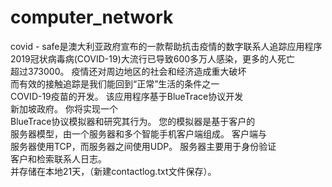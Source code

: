 # computer_network
covid - safe是澳大利亚政府宣布的一款帮助抗击疫情的数字联系人追踪应用程序  
2019冠状病毒病(COVID-19)大流行已导致600多万人感染，更多的人死亡  
超过373000。 疫情还对周边地区的社会和经济造成重大破坏  
而有效的接触追踪是我们能回到“正常”生活的条件之一  
COVID-19疫苗的开发。 该应用程序基于BlueTrace协议开发  
新加坡政府。 你将实现一个  
BlueTrace协议模拟器和研究其行为。 您的模拟器是基于客户的  
服务器模型，由一个服务器和多个智能手机客户端组成。 客户端与  
服务器使用TCP，而服务器之间使用UDP。 服务器主要用于身份验证  
客户和检索联系人日志。  
并存储在本地21天，（新建contactlog.txt文件保存）。


